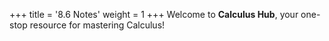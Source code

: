 +++
title = '8.6 Notes'
weight = 1
+++
Welcome to **Calculus Hub**, your one-stop resource for mastering Calculus!
